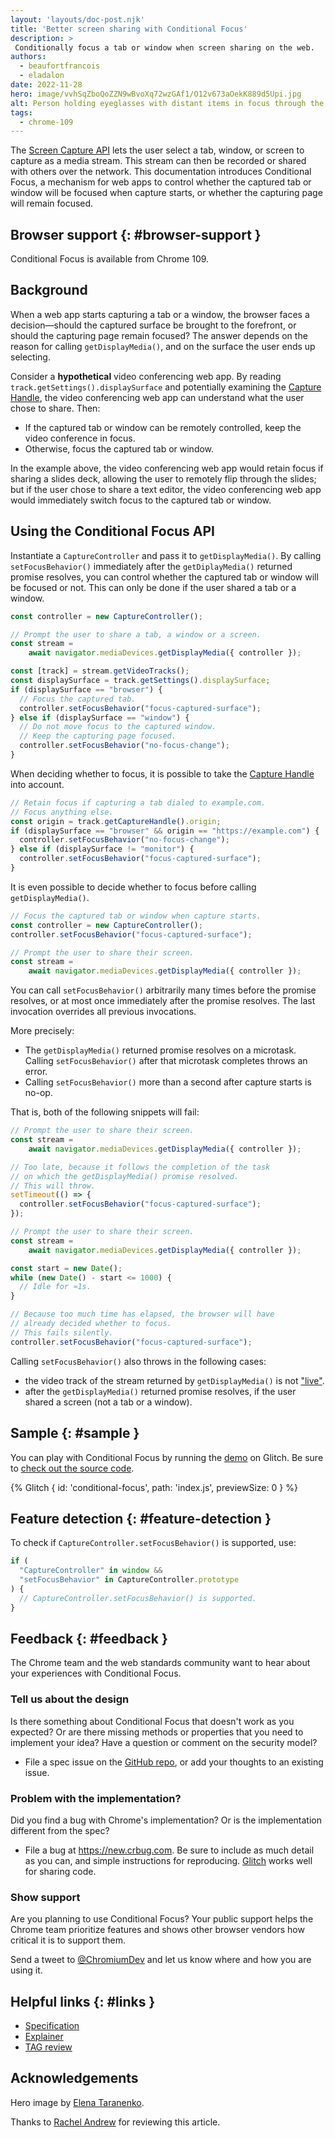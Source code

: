 ```yaml
---
layout: 'layouts/doc-post.njk'
title: 'Better screen sharing with Conditional Focus'
description: >
 Conditionally focus a tab or window when screen sharing on the web.
authors:
  - beaufortfrancois
  - eladalon
date: 2022-11-28
hero: image/vvhSqZboQoZZN9wBvoXq72wzGAf1/O12v673aOekK889d5Upi.jpg
alt: Person holding eyeglasses with distant items in focus through the glasses.
tags:
  - chrome-109
---
```


The [Screen Capture API] lets the user select a tab, window, or screen to capture as a media stream. This stream can then be recorded or shared with others over the network. This documentation introduces Conditional Focus, a mechanism for web apps to control whether the captured tab or window will be focused when capture starts, or whether the capturing page will remain focused.

## Browser support {: #browser-support }

Conditional Focus is available from Chrome&nbsp;109.

## Background

When a web app starts capturing a tab or a window, the browser faces a decision—should the captured surface be brought to the forefront, or should the capturing page remain focused? The answer depends on the reason for calling `getDisplayMedia()`, and on the surface the user ends up selecting.

Consider a **hypothetical** video conferencing web app. By reading `track.getSettings().displaySurface` and potentially examining the [Capture Handle], the video conferencing web app can understand what the user chose to share. Then:

- If the captured tab or window can be remotely controlled, keep the video conference in focus.
- Otherwise, focus the captured tab or window.

In the example above, the video conferencing web app would retain focus if sharing a slides deck, allowing the user to remotely flip through the slides; but if the user chose to share a text editor, the video conferencing web app would immediately switch focus to the captured tab or window.

## Using the Conditional Focus API

Instantiate a `CaptureController` and pass it to `getDisplayMedia()`. By calling `setFocusBehavior()` immediately after the `getDiplayMedia()` returned promise resolves, you can control whether the captured tab or window will be focused or not. This can only be done if the user shared a tab or a window.

```js
const controller = new CaptureController();

// Prompt the user to share a tab, a window or a screen.
const stream =
    await navigator.mediaDevices.getDisplayMedia({ controller });

const [track] = stream.getVideoTracks();
const displaySurface = track.getSettings().displaySurface;
if (displaySurface == "browser") {
  // Focus the captured tab.
  controller.setFocusBehavior("focus-captured-surface");
} else if (displaySurface == "window") {
  // Do not move focus to the captured window.
  // Keep the capturing page focused.
  controller.setFocusBehavior("no-focus-change");
}
```

When deciding whether to focus, it is possible to take the [Capture Handle] into account.

```js
// Retain focus if capturing a tab dialed to example.com.
// Focus anything else.
const origin = track.getCaptureHandle().origin;
if (displaySurface == "browser" && origin == "https://example.com") {
  controller.setFocusBehavior("no-focus-change");
} else if (displaySurface != "monitor") {
  controller.setFocusBehavior("focus-captured-surface");
}
```

It is even possible to decide whether to focus before calling `getDisplayMedia()`.

```js
// Focus the captured tab or window when capture starts.
const controller = new CaptureController();
controller.setFocusBehavior("focus-captured-surface");

// Prompt the user to share their screen.
const stream =
    await navigator.mediaDevices.getDisplayMedia({ controller });
```

You can call `setFocusBehavior()` arbitrarily many times before the promise resolves, or at most once immediately after the promise resolves. The last invocation overrides all previous invocations.

More precisely:
- The `getDisplayMedia()` returned promise resolves on a microtask. Calling `setFocusBehavior()` after that microtask completes throws an error.
- Calling `setFocusBehavior()` more than a second after capture starts is no-op.

That is, both of the following snippets will fail:

```js
// Prompt the user to share their screen.
const stream =
    await navigator.mediaDevices.getDisplayMedia({ controller });

// Too late, because it follows the completion of the task
// on which the getDisplayMedia() promise resolved.
// This will throw.
setTimeout(() => {
  controller.setFocusBehavior("focus-captured-surface");
});
```

```js
// Prompt the user to share their screen.
const stream =
    await navigator.mediaDevices.getDisplayMedia({ controller });

const start = new Date();
while (new Date() - start <= 1000) {
  // Idle for ≈1s.
}

// Because too much time has elapsed, the browser will have
// already decided whether to focus.
// This fails silently.
controller.setFocusBehavior("focus-captured-surface");
```

Calling `setFocusBehavior()` also throws in the following cases:

- the video track of the stream returned by `getDisplayMedia()` is not ["live"].
- after the `getDisplayMedia()` returned promise resolves, if the user shared a screen (not a tab or a window).

## Sample  {: #sample }

You can play with Conditional Focus by running the [demo] on Glitch. Be sure to [check out the source code].

{% Glitch { id: 'conditional-focus', path: 'index.js', previewSize: 0 } %}

## Feature detection {: #feature-detection }

To check if `CaptureController.setFocusBehavior()` is supported, use:

```js
if (
  "CaptureController" in window &&
  "setFocusBehavior" in CaptureController.prototype
) {
  // CaptureController.setFocusBehavior() is supported.
}
```

## Feedback {: #feedback }

The Chrome team and the web standards community want to hear about your experiences with Conditional Focus.

### Tell us about the design

Is there something about Conditional Focus that doesn't work as you expected? Or are there missing methods or properties that you need to implement your idea? Have a question or comment on the security model?

* File a spec issue on the [GitHub repo][issues], or add your thoughts to an existing issue.

### Problem with the implementation?

Did you find a bug with Chrome's implementation? Or is the implementation different from the spec?

* File a bug at <https://new.crbug.com>. Be sure to include as much detail as you can, and simple instructions for reproducing. [Glitch](https://glitch.com) works well for sharing code.

### Show support

Are you planning to use Conditional Focus? Your public support helps the Chrome team prioritize features and shows other browser vendors how critical it is to support them.

Send a tweet to [@ChromiumDev] and let us know where and how you are using it.

## Helpful links {: #links }

- [Specification][spec]
- [Explainer]
- [TAG review][tag]

## Acknowledgements

Hero image by [Elena Taranenko].

Thanks to [Rachel Andrew] for reviewing this article.

[screen capture api]: https://w3c.github.io/mediacapture-screen-share/
[`getdisplaymedia()`]: https://developer.mozilla.org/docs/Web/API/MediaDevices/getDisplayMedia
[capture handle]: /docs/web-platform/capture-handle/
["live"]: https://developer.mozilla.org/en-US/docs/Web/API/MediaStreamTrack/readyState
[demo]: https://conditional-focus.glitch.me/
[check out the source code]: https://glitch.com/edit/#!/conditional-focus?path=index.js
[conditional focus]: https://wicg.github.io/conditional-focus/
[issues]: https://github.com/w3c/mediacapture-screen-share/issues/
[@chromiumdev]: https://twitter.com/ChromiumDev
[spec]: https://w3c.github.io/mediacapture-screen-share/#capturecontroller
[explainer]: https://github.com/WICG/conditional-focus/blob/main/README.md
[tag]: https://github.com/w3ctag/design-reviews/issues/679
[elena taranenko]: https://unsplash.com/photos/hCUA4xtxVTA
[rachel andrew]: https://github.com/rachelandrew
